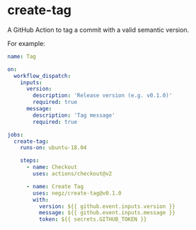 # create-tag

A GitHub Action to tag a commit with a valid semantic version.

For example:

```yaml
name: Tag

on:
  workflow_dispatch:
    inputs:
      version:
        description: 'Release version (e.g. v0.1.0)'
        required: true
      message:
        description: 'Tag message'
        required: true

jobs:
  create-tag:
    runs-on: ubuntu-18.04

    steps:
      - name: Checkout
        uses: actions/checkout@v2

      - name: Create Tag
        uses: negz/create-tag@v0.1.0
        with:
          version: ${{ github.event.inputs.version }}
          message: ${{ github.event.inputs.message }}
          token: ${{ secrets.GITHUB_TOKEN }}
```
